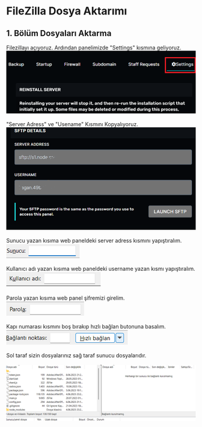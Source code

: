 # FileZilla Dosya Aktarımı

## 1. Bölüm Dosyaları Aktarma

Filezillayı açıyoruz. Ardından panelimizde "Settings" kısmına geliyoruz.\
![](<../.gitbook/assets/image (2).png>)\
\
"Server Adress" ve "Usename" Kısmını Kopyalıyoruz. \
![](<../.gitbook/assets/image (3).png>)\
\
Sunucu yazan kısıma web paneldeki server adress kısmını yapıştıralım.\
![](<../.gitbook/assets/image (5).png>)\
\
Kullanıcı adı yazan kısıma web paneldeki username yazan kısmı yapıştıralım.\
![](<../.gitbook/assets/image (7).png>)\
\
Parola yazan kısıma web panel şifremizi girelim.\
![](<../.gitbook/assets/image (8).png>)\
\
Kapı numarası kısmını boş bırakıp hızlı bağlan butonuna basalım.\
![](<../.gitbook/assets/image (9).png>)\
\
Sol taraf sizin dosyalarınız sağ taraf sunucu dosyalarıdır.\
\
![](<../.gitbook/assets/image (11).png>)
